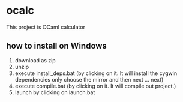 # ocalc

This project is OCaml calculator

## how to install on Windows
1) download as zip
2) unzip
3) execute install_deps.bat (by clicking on it. It will install the cygwin dependencies only choose the mirror and then next ... next)
4) execute compile.bat (by clicking on it. It will compile out project.)
5) launch by clicking on launch.bat
